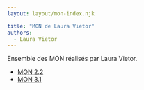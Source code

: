 ```yaml
---
layout: layout/mon-index.njk

title: "MON de Laura Vietor"
authors:
  - Laura Vietor
---
```


Ensemble des MON réalisés par Laura Vietor.

- [MON 2.2](./temps-2.2)
- [MON 3.1](./temps-3.1)

